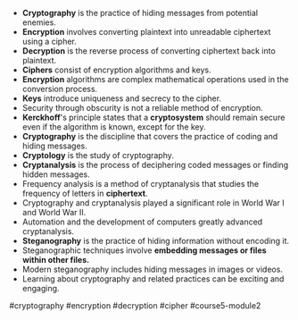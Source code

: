 -   **Cryptography** is the practice of hiding messages from potential enemies.
-   **Encryption** involves converting plaintext into unreadable ciphertext using a cipher.
-   **Decryption** is the reverse process of converting ciphertext back into plaintext.
-   **Ciphers** consist of encryption algorithms and keys.
-   **Encryption** algorithms are complex mathematical operations used in the conversion process.
-   **Keys** introduce uniqueness and secrecy to the cipher.
-   Security through obscurity is not a reliable method of encryption.
-   **Kerckhoff**'s principle states that a **cryptosystem** should remain secure even if the algorithm is known, except for the key.
-   **Cryptography** is the discipline that covers the practice of coding and hiding messages.
-   **Cryptology** is the study of cryptography.
-   **Cryptanalysis** is the process of deciphering coded messages or finding hidden messages.
-   Frequency analysis is a method of cryptanalysis that studies the frequency of letters in **ciphertext**.
-   Cryptography and cryptanalysis played a significant role in World War I and World War II.
-   Automation and the development of computers greatly advanced cryptanalysis.
-   **Steganography** is the practice of hiding information without encoding it.
-   Steganographic techniques involve **embedding messages or files within other files.**
-   Modern steganography includes hiding messages in images or videos.
-   Learning about cryptography and related practices can be exciting and engaging.

#cryptography #encryption #decryption #cipher #course5-module2 